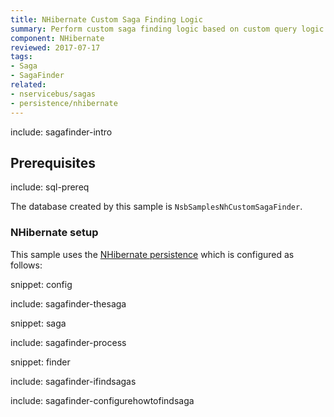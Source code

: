 ```yaml
---
title: NHibernate Custom Saga Finding Logic
summary: Perform custom saga finding logic based on custom query logic when the Saga storage is a relational database using NHibernate as the ORM.
component: NHibernate
reviewed: 2017-07-17
tags:
- Saga
- SagaFinder
related:
- nservicebus/sagas
- persistence/nhibernate
---
```


include: sagafinder-intro


## Prerequisites

include: sql-prereq

The database created by this sample is `NsbSamplesNhCustomSagaFinder`.


### NHibernate setup

This sample uses the [NHibernate persistence](/persistence/nhibernate/) which is configured as follows:

snippet: config


include: sagafinder-thesaga

snippet: saga

include: sagafinder-process

snippet: finder

include: sagafinder-ifindsagas

include: sagafinder-configurehowtofindsaga